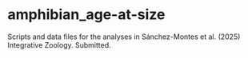 # amphibian_age-at-size
Scripts and data files for the analyses in Sánchez-Montes et al. (2025) Integrative Zoology. Submitted.
